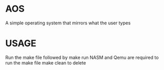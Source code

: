 # AOS
A simple operating system that mirrors what the user types

# USAGE
Run the make file followed by make run
NASM and Qemu are required to run the make file
make clean to delete
